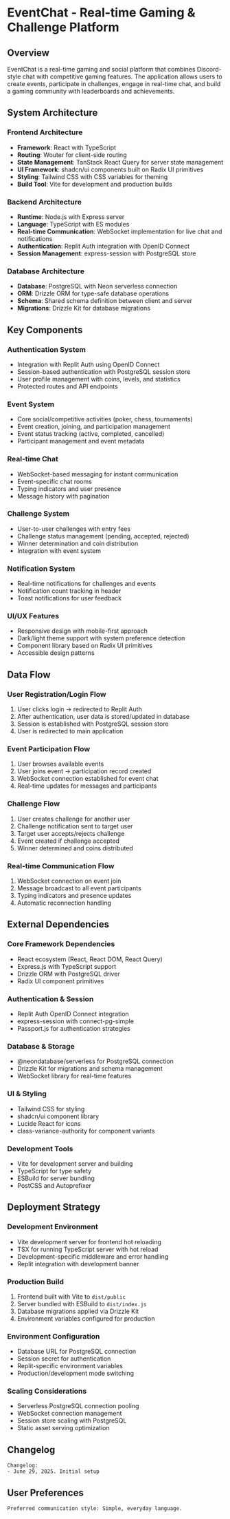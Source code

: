 # EventChat - Real-time Gaming & Challenge Platform

## Overview

EventChat is a real-time gaming and social platform that combines Discord-style chat with competitive gaming features. The application allows users to create events, participate in challenges, engage in real-time chat, and build a gaming community with leaderboards and achievements.

## System Architecture

### Frontend Architecture
- **Framework**: React with TypeScript
- **Routing**: Wouter for client-side routing
- **State Management**: TanStack React Query for server state management
- **UI Framework**: shadcn/ui components built on Radix UI primitives
- **Styling**: Tailwind CSS with CSS variables for theming
- **Build Tool**: Vite for development and production builds

### Backend Architecture
- **Runtime**: Node.js with Express server
- **Language**: TypeScript with ES modules
- **Real-time Communication**: WebSocket implementation for live chat and notifications
- **Authentication**: Replit Auth integration with OpenID Connect
- **Session Management**: express-session with PostgreSQL store

### Database Architecture
- **Database**: PostgreSQL with Neon serverless connection
- **ORM**: Drizzle ORM for type-safe database operations
- **Schema**: Shared schema definition between client and server
- **Migrations**: Drizzle Kit for database migrations

## Key Components

### Authentication System
- Integration with Replit Auth using OpenID Connect
- Session-based authentication with PostgreSQL session store
- User profile management with coins, levels, and statistics
- Protected routes and API endpoints

### Event System
- Core social/competitive activities (poker, chess, tournaments)
- Event creation, joining, and participation management
- Event status tracking (active, completed, cancelled)
- Participant management and event metadata

### Real-time Chat
- WebSocket-based messaging for instant communication
- Event-specific chat rooms
- Typing indicators and user presence
- Message history with pagination

### Challenge System
- User-to-user challenges with entry fees
- Challenge status management (pending, accepted, rejected)
- Winner determination and coin distribution
- Integration with event system

### Notification System
- Real-time notifications for challenges and events
- Notification count tracking in header
- Toast notifications for user feedback

### UI/UX Features
- Responsive design with mobile-first approach
- Dark/light theme support with system preference detection
- Component library based on Radix UI primitives
- Accessible design patterns

## Data Flow

### User Registration/Login Flow
1. User clicks login → redirected to Replit Auth
2. After authentication, user data is stored/updated in database
3. Session is established with PostgreSQL session store
4. User is redirected to main application

### Event Participation Flow
1. User browses available events
2. User joins event → participation record created
3. WebSocket connection established for event chat
4. Real-time updates for messages and participants

### Challenge Flow
1. User creates challenge for another user
2. Challenge notification sent to target user
3. Target user accepts/rejects challenge
4. Event created if challenge accepted
5. Winner determined and coins distributed

### Real-time Communication Flow
1. WebSocket connection on event join
2. Message broadcast to all event participants
3. Typing indicators and presence updates
4. Automatic reconnection handling

## External Dependencies

### Core Framework Dependencies
- React ecosystem (React, React DOM, React Query)
- Express.js with TypeScript support
- Drizzle ORM with PostgreSQL driver
- Radix UI component primitives

### Authentication & Session
- Replit Auth OpenID Connect integration
- express-session with connect-pg-simple
- Passport.js for authentication strategies

### Database & Storage
- @neondatabase/serverless for PostgreSQL connection
- Drizzle Kit for migrations and schema management
- WebSocket library for real-time features

### UI & Styling
- Tailwind CSS for styling
- shadcn/ui component library
- Lucide React for icons
- class-variance-authority for component variants

### Development Tools
- Vite for development server and building
- TypeScript for type safety
- ESBuild for server bundling
- PostCSS and Autoprefixer

## Deployment Strategy

### Development Environment
- Vite development server for frontend hot reloading
- TSX for running TypeScript server with hot reload
- Development-specific middleware and error handling
- Replit integration with development banner

### Production Build
1. Frontend built with Vite to `dist/public`
2. Server bundled with ESBuild to `dist/index.js`
3. Database migrations applied via Drizzle Kit
4. Environment variables configured for production

### Environment Configuration
- Database URL for PostgreSQL connection
- Session secret for authentication
- Replit-specific environment variables
- Production/development mode switching

### Scaling Considerations
- Serverless PostgreSQL connection pooling
- WebSocket connection management
- Session store scaling with PostgreSQL
- Static asset serving optimization

## Changelog

```
Changelog:
- June 29, 2025. Initial setup
```

## User Preferences

```
Preferred communication style: Simple, everyday language.
```